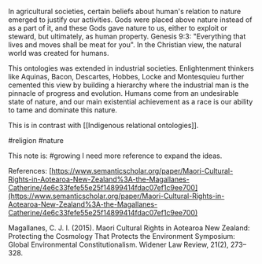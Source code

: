 In agricultural societies, certain beliefs about human's relation to nature emerged to justify our activities. Gods were placed above nature instead of as a part of it, and these Gods gave nature to us, either to exploit or steward, but ultimately, as human property. Genesis 9:3: "Everything that lives and moves shall be meat for you". In the Christian view, the natural world was created for humans.

This ontologies was extended in industrial societies. Enlightenment thinkers like Aquinas, Bacon, Descartes, Hobbes, Locke and Montesquieu further cemented this view by building a hierarchy where the industrial man is the pinnacle of progress and evolution. Humans come from an undesirable state of nature, and our main existential achievement as a race is our ability to tame and dominate this nature.

This is in contrast with [[Indigenous relational ontologies]].

#religion 
#nature 

This note is:
#growing 
I need more reference to expand the ideas.


References:
[](https://www.semanticscholar.org/paper/Maori-Cultural-Rights-in-Aotearoa-New-Zealand%3A-the-Magallanes-Catherine/4e6c33fefe55e25f14899414fdac07ef1c9ee700)[https://www.semanticscholar.org/paper/Maori-Cultural-Rights-in-Aotearoa-New-Zealand%3A-the-Magallanes-Catherine/4e6c33fefe55e25f14899414fdac07ef1c9ee700](https://www.semanticscholar.org/paper/Maori-Cultural-Rights-in-Aotearoa-New-Zealand%3A-the-Magallanes-Catherine/4e6c33fefe55e25f14899414fdac07ef1c9ee700)

Magallanes, C. J. I. (2015). Maori Cultural Rights in Aotearoa New Zealand: Protecting the Cosmology That Protects the Environment Symposium: Global Environmental Constitutionalism. Widener Law Review, 21(2), 273–328.